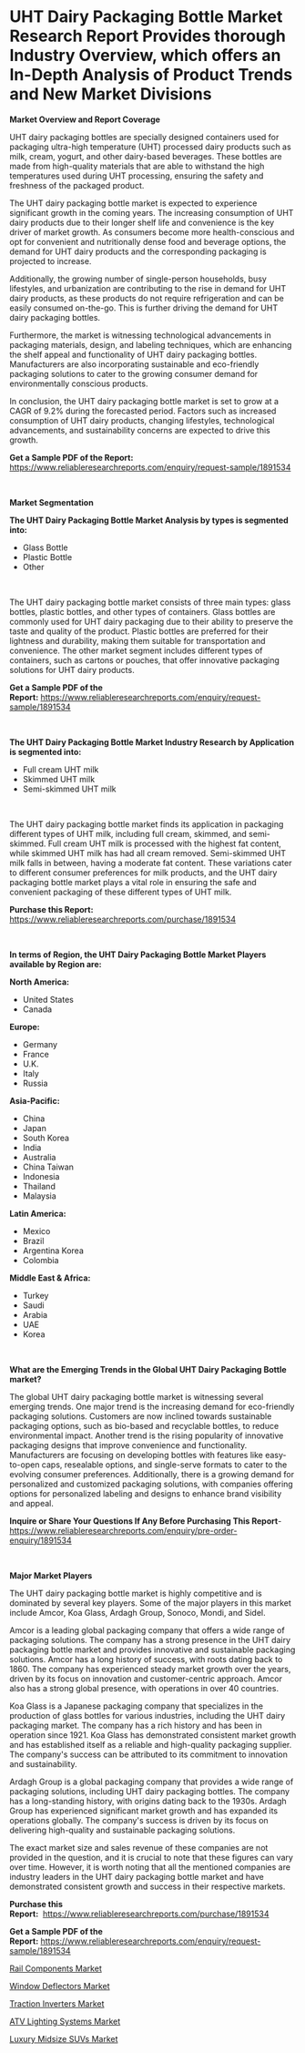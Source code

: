 <p><h1>UHT Dairy Packaging Bottle Market Research Report Provides thorough Industry Overview, which offers an In-Depth Analysis of Product Trends and New Market Divisions</h1></p><p><strong>Market Overview and Report Coverage</strong></p>
<p><p>UHT dairy packaging bottles are specially designed containers used for packaging ultra-high temperature (UHT) processed dairy products such as milk, cream, yogurt, and other dairy-based beverages. These bottles are made from high-quality materials that are able to withstand the high temperatures used during UHT processing, ensuring the safety and freshness of the packaged product.</p><p>The UHT dairy packaging bottle market is expected to experience significant growth in the coming years. The increasing consumption of UHT dairy products due to their longer shelf life and convenience is the key driver of market growth. As consumers become more health-conscious and opt for convenient and nutritionally dense food and beverage options, the demand for UHT dairy products and the corresponding packaging is projected to increase.</p><p>Additionally, the growing number of single-person households, busy lifestyles, and urbanization are contributing to the rise in demand for UHT dairy products, as these products do not require refrigeration and can be easily consumed on-the-go. This is further driving the demand for UHT dairy packaging bottles.</p><p>Furthermore, the market is witnessing technological advancements in packaging materials, design, and labeling techniques, which are enhancing the shelf appeal and functionality of UHT dairy packaging bottles. Manufacturers are also incorporating sustainable and eco-friendly packaging solutions to cater to the growing consumer demand for environmentally conscious products.</p><p>In conclusion, the UHT dairy packaging bottle market is set to grow at a CAGR of 9.2% during the forecasted period. Factors such as increased consumption of UHT dairy products, changing lifestyles, technological advancements, and sustainability concerns are expected to drive this growth.</p></p>
<p><strong>Get a Sample PDF of the Report:</strong> <a href="https://www.reliableresearchreports.com/enquiry/request-sample/1891534">https://www.reliableresearchreports.com/enquiry/request-sample/1891534</a></p>
<p>&nbsp;</p>
<p><strong>Market Segmentation</strong></p>
<p><strong>The UHT Dairy Packaging Bottle Market Analysis by types is segmented into:</strong></p>
<p><ul><li>Glass Bottle</li><li>Plastic Bottle</li><li>Other</li></ul></p>
<p>&nbsp;</p>
<p><p>The UHT dairy packaging bottle market consists of three main types: glass bottles, plastic bottles, and other types of containers. Glass bottles are commonly used for UHT dairy packaging due to their ability to preserve the taste and quality of the product. Plastic bottles are preferred for their lightness and durability, making them suitable for transportation and convenience. The other market segment includes different types of containers, such as cartons or pouches, that offer innovative packaging solutions for UHT dairy products.</p></p>
<p><strong>Get a Sample PDF of the Report:</strong>&nbsp;<a href="https://www.reliableresearchreports.com/enquiry/request-sample/1891534">https://www.reliableresearchreports.com/enquiry/request-sample/1891534</a></p>
<p>&nbsp;</p>
<p><strong>The UHT Dairy Packaging Bottle Market Industry Research by Application is segmented into:</strong></p>
<p><ul><li>Full cream UHT milk</li><li>Skimmed UHT milk</li><li>Semi-skimmed UHT milk</li></ul></p>
<p>&nbsp;</p>
<p><p>The UHT dairy packaging bottle market finds its application in packaging different types of UHT milk, including full cream, skimmed, and semi-skimmed. Full cream UHT milk is processed with the highest fat content, while skimmed UHT milk has had all cream removed. Semi-skimmed UHT milk falls in between, having a moderate fat content. These variations cater to different consumer preferences for milk products, and the UHT dairy packaging bottle market plays a vital role in ensuring the safe and convenient packaging of these different types of UHT milk.</p></p>
<p><strong>Purchase this Report:</strong>&nbsp; <a href="https://www.reliableresearchreports.com/purchase/1891534">https://www.reliableresearchreports.com/purchase/1891534</a></p>
<p>&nbsp;</p>
<p><strong>In terms of Region, the UHT Dairy Packaging Bottle Market Players available by Region are:</strong></p>
<p>
    <p> <strong> North America: </strong>
        <ul>
            <li>United States</li>
            <li>Canada</li>
        </ul>
        </p> 
    <p> <strong> Europe: </strong>
        <ul>
            <li>Germany</li>
            <li>France</li>
            <li>U.K.</li>
            <li>Italy</li>
            <li>Russia</li>
        </ul>
        </p> 
    <p> <strong> Asia-Pacific: </strong>
        <ul>
            <li>China</li>
            <li>Japan</li>
            <li>South Korea</li>
            <li>India</li>
            <li>Australia</li>
            <li>China Taiwan</li>
            <li>Indonesia</li>
            <li>Thailand</li>
            <li>Malaysia</li>
        </ul>
        </p> 
    <p> <strong> Latin America: </strong>
        <ul>
            <li>Mexico</li>
            <li>Brazil</li>
            <li>Argentina Korea</li>
            <li>Colombia</li>
        </ul>
        </p> 
    <p> <strong> Middle East & Africa: </strong>
        <ul>
            <li>Turkey</li>
            <li>Saudi</li>
            <li>Arabia</li>
            <li>UAE</li>
            <li>Korea</li>
        </ul>
    </p>
    </p>
<p>&nbsp;</p>
<p><strong>What are the Emerging Trends in the Global UHT Dairy Packaging Bottle market?</strong></p>
<p><p>The global UHT dairy packaging bottle market is witnessing several emerging trends. One major trend is the increasing demand for eco-friendly packaging solutions. Customers are now inclined towards sustainable packaging options, such as bio-based and recyclable bottles, to reduce environmental impact. Another trend is the rising popularity of innovative packaging designs that improve convenience and functionality. Manufacturers are focusing on developing bottles with features like easy-to-open caps, resealable options, and single-serve formats to cater to the evolving consumer preferences. Additionally, there is a growing demand for personalized and customized packaging solutions, with companies offering options for personalized labeling and designs to enhance brand visibility and appeal.</p></p>
<p><strong>Inquire or Share Your Questions If Any Before Purchasing This Report</strong>- <a href="https://www.reliableresearchreports.com/enquiry/pre-order-enquiry/1891534">https://www.reliableresearchreports.com/enquiry/pre-order-enquiry/1891534</a></p>
<p>&nbsp;</p>
<p><strong>Major Market Players</strong></p>
<p><p>The UHT dairy packaging bottle market is highly competitive and is dominated by several key players. Some of the major players in this market include Amcor, Koa Glass, Ardagh Group, Sonoco, Mondi, and Sidel.</p><p>Amcor is a leading global packaging company that offers a wide range of packaging solutions. The company has a strong presence in the UHT dairy packaging bottle market and provides innovative and sustainable packaging solutions. Amcor has a long history of success, with roots dating back to 1860. The company has experienced steady market growth over the years, driven by its focus on innovation and customer-centric approach. Amcor also has a strong global presence, with operations in over 40 countries.</p><p>Koa Glass is a Japanese packaging company that specializes in the production of glass bottles for various industries, including the UHT dairy packaging market. The company has a rich history and has been in operation since 1921. Koa Glass has demonstrated consistent market growth and has established itself as a reliable and high-quality packaging supplier. The company's success can be attributed to its commitment to innovation and sustainability.</p><p>Ardagh Group is a global packaging company that provides a wide range of packaging solutions, including UHT dairy packaging bottles. The company has a long-standing history, with origins dating back to the 1930s. Ardagh Group has experienced significant market growth and has expanded its operations globally. The company's success is driven by its focus on delivering high-quality and sustainable packaging solutions.</p><p>The exact market size and sales revenue of these companies are not provided in the question, and it is crucial to note that these figures can vary over time. However, it is worth noting that all the mentioned companies are industry leaders in the UHT dairy packaging bottle market and have demonstrated consistent growth and success in their respective markets.</p></p>
<p><strong>Purchase this Report:</strong>&nbsp;&nbsp;<a href="https://www.reliableresearchreports.com/purchase/1891534">https://www.reliableresearchreports.com/purchase/1891534</a></p>
<p></p>
<p><strong>Get a Sample PDF of the Report:</strong>&nbsp;<a href="https://www.reliableresearchreports.com/enquiry/request-sample/1891534">https://www.reliableresearchreports.com/enquiry/request-sample/1891534</a></p>
<p><p><a href="https://medium.com/@nathanl41025/rail-components-market-insight-market-trends-growth-forecasted-from-2023-to-2030-c00ab51fd522">Rail Components Market</a></p><p><a href="https://medium.com/@maryg156987/window-deflectors-market-report-reveals-the-latest-trends-and-growth-opportunities-of-this-market-e2284dfd5858">Window Deflectors Market</a></p><p><a href="https://medium.com/@pillingbary7584/traction-inverters-market-competitive-analysis-market-trends-and-forecast-to-2030-cfc9ffbf6039">Traction Inverters Market</a></p><p><a href="https://medium.com/@keygreen5469/atv-lighting-systems-market-report-reveals-the-latest-trends-and-growth-opportunities-of-this-dd151642b8a6">ATV Lighting Systems Market</a></p><p><a href="https://medium.com/@rosm15203/analyzing-luxury-midsize-suvs-market-global-industry-perspective-and-forecast-2023-to-2030-1fb189353e69">Luxury Midsize SUVs Market</a></p></p>